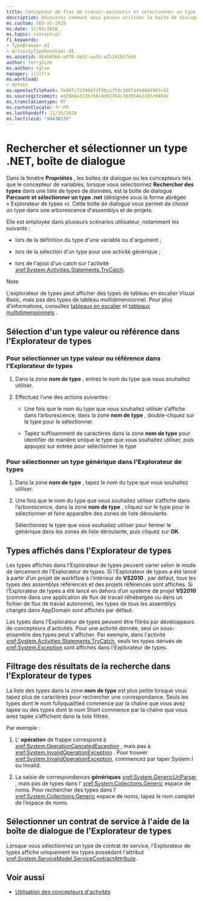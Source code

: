 ```yaml
---
title: Concepteur de flux de travail-parcourir et sélectionner un type .NET, boîte de dialogue
description: Découvrez comment vous pouvez utiliser la boîte de dialogue Parcourir et sélectionner un type .NET pour choisir un type dans une arborescence d’assemblys et de projets.
ms.custom: SEO-VS-2020
ms.date: 11/04/2016
ms.topic: conceptual
f1_keywords:
- TypeBrowser.UI
- ActivityTypeResolver.UI
ms.assetid: 864b60b6-a070-4e5c-aa5b-a25341b57ea6
author: TerryGLee
ms.author: tglee
manager: jillfra
ms.workload:
- dotnet
ms.openlocfilehash: 7e887cf339647df9bca7fdc3d07a45dd44901c42
ms.sourcegitcommit: ed26b6e313b766c4d92764c303954e2385c6693e
ms.translationtype: MT
ms.contentlocale: fr-FR
ms.lasthandoff: 11/10/2020
ms.locfileid: "94438176"
---
```

# <a name="browse-and-select-a-net-type-dialog-box"></a>Rechercher et sélectionner un type .NET, boîte de dialogue

Dans la fenêtre **Propriétés** , les boîtes de dialogue ou les concepteurs tels que le concepteur de variables, lorsque vous sélectionnez **Rechercher des types** dans une liste de types de données, est la boîte de dialogue **Parcourir et sélectionner un type .net** (désignée sous la forme abrégée « Explorateur de types »). Cette boîte de dialogue vous permet de choisir un type dans une arborescence d'assemblys et de projets.

Elle est employée dans plusieurs scénarios utilisateur, notamment les suivants :

- lors de la définition du type d'une variable ou d'argument ;

- lors de la sélection d'un type pour une activité générique ;

- lors de l'ajout d'un catch sur l'activité <xref:System.Activities.Statements.TryCatch>.

> [!NOTE]
> L'explorateur de types peut afficher des types de tableau en escalier Visual Basic, mais pas des types de tableau multidimensionnel. Pour plus d’informations, consultez [tableaux en escalier](/previous-versions/visualstudio/visual-studio-2008/hkhhsz9t(v=vs.90)) et [tableaux multidimensionnels](/previous-versions/visualstudio/visual-studio-2008/d2de1t93(v=vs.90)) .

## <a name="selecting-a-value-or-reference-type-from-the-type-browser"></a>Sélection d'un type valeur ou référence dans l'Explorateur de types

### <a name="to-select-a-value-or-reference-type-from-the-type-browser"></a>Pour sélectionner un type valeur ou référence dans l'Explorateur de types

1. Dans la zone **nom de type** , entrez le nom du type que vous souhaitez utiliser.

2. Effectuez l’une des actions suivantes :

    - Une fois que le nom du type que vous souhaitez utiliser s’affiche dans l’arborescence, dans la zone **nom de type** , double-cliquez sur le type pour le sélectionner.

    - Tapez suffisamment de caractères dans la zone **nom de type** pour identifier de manière unique le type que vous souhaitez utiliser, puis appuyez sur entrée pour sélectionner le type

### <a name="to-select-a-generic-type-from-the-type-browser"></a>Pour sélectionner un type générique dans l'Explorateur de types

1. Dans la zone **nom de type** , tapez le nom du type que vous souhaitez utiliser.

2. Une fois que le nom du type que vous souhaitez utiliser s’affiche dans l’arborescence, dans la zone **nom de type** , cliquez sur le type pour le sélectionner et faire apparaître des zones de liste déroulante.

     Sélectionnez le type que vous souhaitez utiliser pour fermer le générique dans les zones de liste déroulante, puis cliquez sur **OK**.

## <a name="types-displayed-in-the-type-browser"></a>Types affichés dans l'Explorateur de types

Les types affichés dans l'Explorateur de types peuvent varier selon le mode de lancement de l'Explorateur de types. Si l’Explorateur de types a été lancé à partir d’un projet de workflow à l’intérieur de **VS2010** , par défaut, tous les types des assemblys référencés et des projets référencés sont affichés. Si l’Explorateur de types a été lancé en dehors d’un système de projet **VS2010** (comme dans une application de flux de travail réhébergée ou dans un fichier de flux de travail autonome), les types de tous les assemblys chargés dans AppDomain sont affichés par défaut.

Les types dans l'Explorateur de types peuvent être filtrés par développeurs de concepteurs d'activités. Pour une activité donnée, seul un sous-ensemble des types peut s'afficher. Par exemple, dans l'activité <xref:System.Activities.Statements.TryCatch>, seuls les types dérivés de <xref:System.Exception> sont affichés dans l'Explorateur de types.

## <a name="filtering-search-results-in-the-type-browser"></a>Filtrage des résultats de la recherche dans l'Explorateur de types

La liste des types dans la zone **nom de type** est plus petite lorsque vous tapez plus de caractères pour rechercher une correspondance. Seuls les types dont le nom fullyqualified commence par la chaîne que vous avez tapée ou des types dont le nom Short commence par la chaîne que vous avez tapée s’affichent dans la liste filtrée.

Par exemple :

1. L' **opération** de frappe correspond à <xref:System.OperationCanceledException> , mais pas à <xref:System.InvalidOperationException> . Pour trouver <xref:System.InvalidOperationException>, commencez par taper System.I ou Invalid.

2. La saisie de correspondances **génériques** <xref:System.GenericUriParser> , mais pas de types dans l' <xref:System.Collections.Generic> espace de noms. Pour rechercher des types dans l' <xref:System.Collections.Generic> espace de noms, tapez le nom complet de l’espace de noms.

## <a name="selecting-a-service-contract-using-the-type-browser-dialog"></a>Sélectionner un contrat de service à l'aide de la boîte de dialogue de l'Explorateur de types

Lorsque vous sélectionnez un type de contrat de service, l'Explorateur de types affiche uniquement les types possédant l'attribut <xref:System.ServiceModel.ServiceContractAttribute>.

## <a name="see-also"></a>Voir aussi

- [Utilisation des concepteurs d'activités](control-flow-activity-designers.md)
